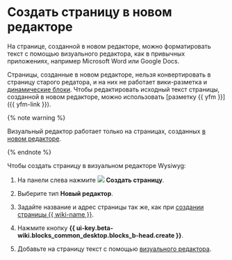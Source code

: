 # Создать страницу в новом редакторе

На странице, созданной в новом редакторе, можно форматировать текст с помощью визуального редактора, как в привычных приложениях, например Microsoft Word или Google Docs. 

Страницы, созданные в новом редакторе, нельзя конвертировать в страницу старого редатора, и на них не работает вики-разметка и [динамические блоки](actions.md). Чтобы редактировать исходный текст страницы, созданной в новом редакторе, можно использовать [разметку {{ yfm }}]({{ yfm-link }}).

{% note warning %}

Визуальный редактор работает только на страницах, созданных [в новом редакторе](pages-types.md#wysiwyg).

{% endnote %}

Чтобы создать страницу в визуальном редакторе Wysiwyg:

1. На панели слева нажмите ![](../_assets/wiki/svg/create-page.svg) **Создать страницу**.

1. Выберите тип **Новый редактор**.

1. Задайте название и адрес страницы так же, как при [создании страницы {{ wiki-name }}](create-page.md).

1. Нажмите кнопку **{{ ui-key.beta-wiki.blocks_common_desktop.blocks_b-head.create }}**. 

1. Добавьте на страницу текст с помощью [визуального редактора](new-editor.md).